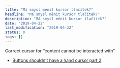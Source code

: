 ```yaml
---
title: "Má smysl měnit kursor tlačítek?"
headline: "Má smysl měnit kursor tlačítek?"
description: "Má smysl měnit kursor tlačítek?"
date: "2019-04-22"
last_modification: "2019-04-22"
status: 0
tags: []
---
```


Correct cursor for “content cannot be interacted with”

  - [Buttons shouldn’t have a hand cursor part 2](https://uxdesign.cc/buttons-shouldnt-have-a-hand-cursor-part-2-4a6e1c8423a5)